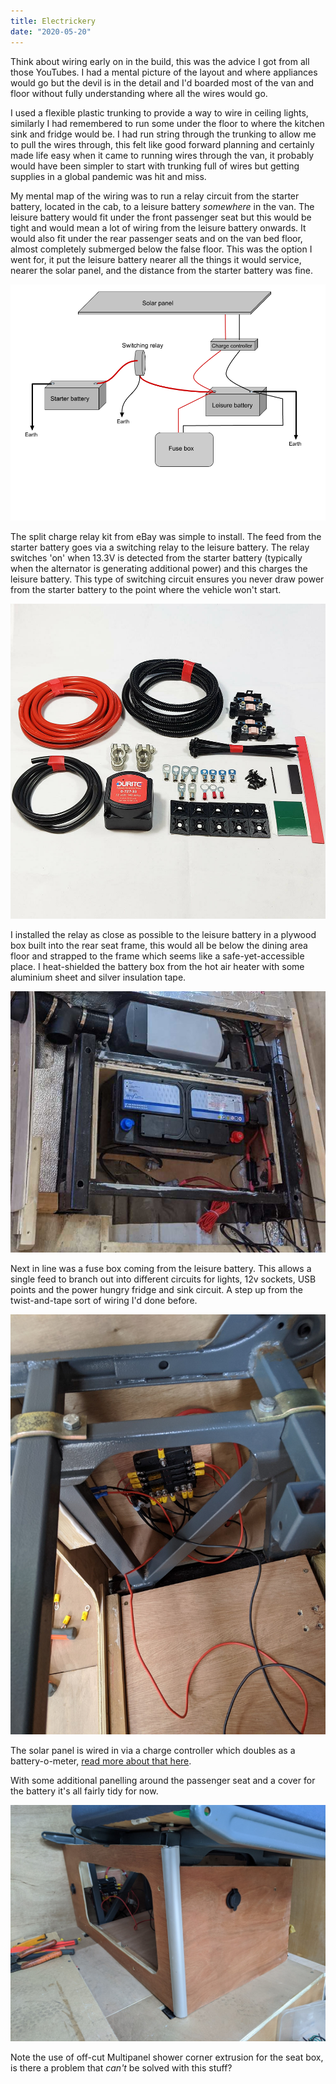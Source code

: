```yaml
---
title: Electrickery
date: "2020-05-20"
---
```


Think about wiring early on in the build, this was the advice I got from all those YouTubes. I had a mental picture of the layout and where appliances would go but the devil is in the detail and I'd boarded most of the van and floor without fully understanding where all the wires would go.

I used a flexible plastic trunking to provide a way to wire in ceiling lights, similarly I had remembered to run some under the floor to where the kitchen sink and fridge would be. I had run string through the trunking to allow me to pull the wires through, this felt like good forward planning and certainly made life easy when it came to running wires through the van, it probably would have been simpler to start with trunking full of wires but getting supplies in a global pandemic was hit and miss.

My mental map of the wiring was to run a relay circuit from the starter battery, located in the cab, to a leisure battery _somewhere_ in the van.
The leisure battery would fit under the front passenger seat but this would be tight and would mean a lot of wiring from the leisure battery onwards. It would also fit under the rear passenger seats and on the van bed floor, almost completely submerged below the false floor. This was the option I went for, it put the leisure battery nearer all the things it would service, nearer the solar panel, and the distance from the starter battery was fine.

![Wiring diagram](wiring-diagram.png)

The split charge relay kit from eBay was simple to install. The feed from the starter battery goes via a switching relay to the leisure battery. The relay switches 'on' when 13.3V is detected from the starter battery (typically when the alternator is generating additional power) and this charges the leisure battery. This type of switching circuit ensures you never draw power from the starter battery to the point where the vehicle won't start.

![Split charge relay kit](split-charge-relay-kit.jpg)

I installed the relay as close as possible to the leisure battery in a plywood box built into the rear seat frame, this would all be below the dining area floor and strapped to the frame which seems like a safe-yet-accessible place. I heat-shielded the battery box from the hot air heater with some aluminium sheet and silver insulation tape.

![Battery and relay](battery-and-relay.jpg)

Next in line was a fuse box coming from the leisure battery. This allows a single feed to branch out into different circuits for lights, 12v sockets, USB points and the power hungry fridge and sink circuit. A step up from the twist-and-tape sort of wiring I'd done before.

![Fuse box spaghetti](fuse-box-spaghetti.jpg)

The solar panel is wired in via a charge controller which doubles as a battery-o-meter, [read more about that here](/blog/fun-in-the-sun/).

With some additional panelling around the passenger seat and a cover for the battery it's all fairly tidy for now.

![Fuse box under seat](fuse-box-location.jpg)

Note the use of off-cut Multipanel shower corner extrusion for the seat box, is there a problem that _can't_ be solved with this stuff?
